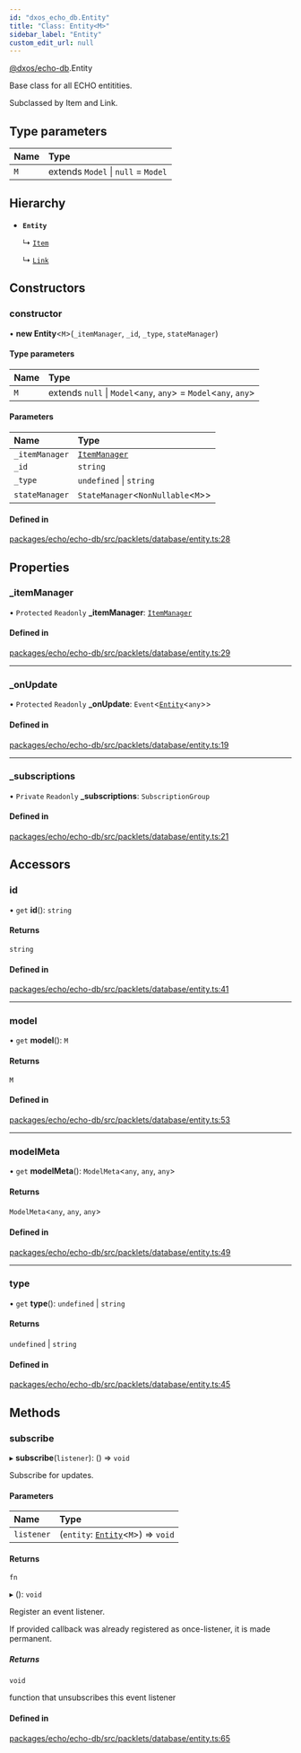 ```yaml
---
id: "dxos_echo_db.Entity"
title: "Class: Entity<M>"
sidebar_label: "Entity"
custom_edit_url: null
---
```


[@dxos/echo-db](../modules/dxos_echo_db.md).Entity

Base class for all ECHO entitities.

Subclassed by Item and Link.

## Type parameters

| Name | Type |
| :------ | :------ |
| `M` | extends `Model` \| ``null`` = `Model` |

## Hierarchy

- **`Entity`**

  ↳ [`Item`](dxos_echo_db.Item.md)

  ↳ [`Link`](dxos_echo_db.Link.md)

## Constructors

### constructor

• **new Entity**<`M`\>(`_itemManager`, `_id`, `_type`, `stateManager`)

#### Type parameters

| Name | Type |
| :------ | :------ |
| `M` | extends ``null`` \| `Model`<`any`, `any`\> = `Model`<`any`, `any`\> |

#### Parameters

| Name | Type |
| :------ | :------ |
| `_itemManager` | [`ItemManager`](dxos_echo_db.ItemManager.md) |
| `_id` | `string` |
| `_type` | `undefined` \| `string` |
| `stateManager` | `StateManager`<`NonNullable`<`M`\>\> |

#### Defined in

[packages/echo/echo-db/src/packlets/database/entity.ts:28](https://github.com/dxos/protocols/blob/6f4c34af3/packages/echo/echo-db/src/packlets/database/entity.ts#L28)

## Properties

### \_itemManager

• `Protected` `Readonly` **\_itemManager**: [`ItemManager`](dxos_echo_db.ItemManager.md)

#### Defined in

[packages/echo/echo-db/src/packlets/database/entity.ts:29](https://github.com/dxos/protocols/blob/6f4c34af3/packages/echo/echo-db/src/packlets/database/entity.ts#L29)

___

### \_onUpdate

• `Protected` `Readonly` **\_onUpdate**: `Event`<[`Entity`](dxos_echo_db.Entity.md)<`any`\>\>

#### Defined in

[packages/echo/echo-db/src/packlets/database/entity.ts:19](https://github.com/dxos/protocols/blob/6f4c34af3/packages/echo/echo-db/src/packlets/database/entity.ts#L19)

___

### \_subscriptions

• `Private` `Readonly` **\_subscriptions**: `SubscriptionGroup`

#### Defined in

[packages/echo/echo-db/src/packlets/database/entity.ts:21](https://github.com/dxos/protocols/blob/6f4c34af3/packages/echo/echo-db/src/packlets/database/entity.ts#L21)

## Accessors

### id

• `get` **id**(): `string`

#### Returns

`string`

#### Defined in

[packages/echo/echo-db/src/packlets/database/entity.ts:41](https://github.com/dxos/protocols/blob/6f4c34af3/packages/echo/echo-db/src/packlets/database/entity.ts#L41)

___

### model

• `get` **model**(): `M`

#### Returns

`M`

#### Defined in

[packages/echo/echo-db/src/packlets/database/entity.ts:53](https://github.com/dxos/protocols/blob/6f4c34af3/packages/echo/echo-db/src/packlets/database/entity.ts#L53)

___

### modelMeta

• `get` **modelMeta**(): `ModelMeta`<`any`, `any`, `any`\>

#### Returns

`ModelMeta`<`any`, `any`, `any`\>

#### Defined in

[packages/echo/echo-db/src/packlets/database/entity.ts:49](https://github.com/dxos/protocols/blob/6f4c34af3/packages/echo/echo-db/src/packlets/database/entity.ts#L49)

___

### type

• `get` **type**(): `undefined` \| `string`

#### Returns

`undefined` \| `string`

#### Defined in

[packages/echo/echo-db/src/packlets/database/entity.ts:45](https://github.com/dxos/protocols/blob/6f4c34af3/packages/echo/echo-db/src/packlets/database/entity.ts#L45)

## Methods

### subscribe

▸ **subscribe**(`listener`): () => `void`

Subscribe for updates.

#### Parameters

| Name | Type |
| :------ | :------ |
| `listener` | (`entity`: [`Entity`](dxos_echo_db.Entity.md)<`M`\>) => `void` |

#### Returns

`fn`

▸ (): `void`

Register an event listener.

If provided callback was already registered as once-listener, it is made permanent.

##### Returns

`void`

function that unsubscribes this event listener

#### Defined in

[packages/echo/echo-db/src/packlets/database/entity.ts:65](https://github.com/dxos/protocols/blob/6f4c34af3/packages/echo/echo-db/src/packlets/database/entity.ts#L65)
